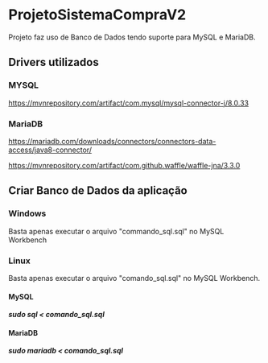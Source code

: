 # ProjetoSistemaCompraV2

Projeto faz uso de Banco de Dados tendo suporte para MySQL e MariaDB.


## Drivers utilizados

### MYSQL
https://mvnrepository.com/artifact/com.mysql/mysql-connector-j/8.0.33

### MariaDB

https://mariadb.com/downloads/connectors/connectors-data-access/java8-connector/

https://mvnrepository.com/artifact/com.github.waffle/waffle-jna/3.3.0

## Criar Banco de Dados da aplicação

### Windows

Basta apenas executar o arquivo "commando_sql.sql" no MySQL Workbench

### Linux

Basta apenas executar o arquivo "comando_sql.sql" no MySQL Workbench.

#### MySQL

***sudo sql < comando_sql.sql***

#### MariaDB

***sudo mariadb < comando_sql.sql***
